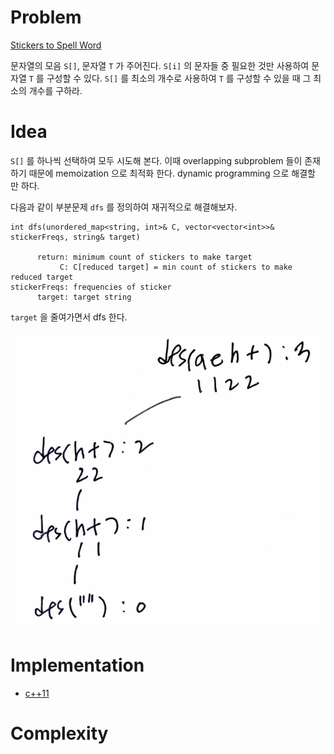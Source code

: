 # Problem

[Stickers to Spell Word](https://leetcode.com/problems/stickers-to-spell-word/)

문자열의 모음 `S[]`, 문자열 `T` 가 주어진다.
`S[i]` 의 문자들 중 필요한 것만 사용하여 문자열 `T`
를 구성할 수 있다. `S[]` 를 최소의 개수로 사용하여
`T` 를 구성할 수 있을 때 그 최소의 개수를 구하라.

# Idea

`S[]` 를 하나씩 선택하여 모두 시도해 본다. 이때 overlapping subproblem
들이 존재하기 때문에 memoization 으로 최적화 한다. dynamic programming
으로 해결할 만 하다.

다음과 같이 부분문제 `dfs` 를 정의하여 재귀적으로 해결해보자.

```
int dfs(unordered_map<string, int>& C, vector<vector<int>>& stickerFreqs, string& target)

      return: minimum count of stickers to make target
           C: C[reduced target] = min count of stickers to make reduced target
stickerFreqs: frequencies of sticker
      target: target string
```

`target` 을 줄여가면서 dfs 한다.

![](recursiontree.png)

# Implementation

* [c++11](a.cpp)

# Complexity

```
```
